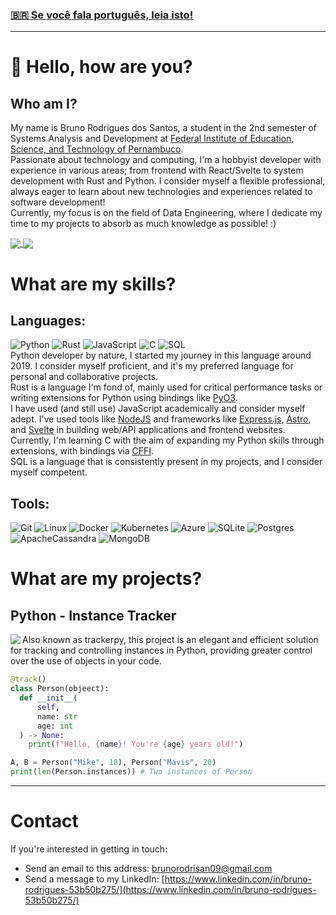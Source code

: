 ### [🇧🇷 Se você fala português, leia isto!](https://github.com/BruDriguezz/BruDriguezz/blob/master/README.md)
--------------------
# 👋 Hello, how are you?

## Who am I?
My name is Bruno Rodrigues dos Santos, a student in the 2nd semester of Systems Analysis and Development at [Federal Institute of Education, Science, and Technology of Pernambuco](https://portal.ifpe.edu.br/noticias/tecnologia-em-analise-e-desenvolvimento-de-sistemas-do-ifpe-paulista-recebe-nota-maxima/).
<br> Passionate about technology and computing, I'm a hobbyist developer with experience in various areas; from frontend with React/Svelte to system development with Rust and Python. I consider myself a flexible professional, always eager to learn about new technologies and experiences related to software development!
<br> Currently, my focus is on the field of Data Engineering, where I dedicate my time to my projects to absorb as much knowledge as possible! :)

<a href="https://github.com/BruDriguezz">
  <img align="center" src="https://github-readme-stats.vercel.app/api?username=BruDriguezz&theme=tokyonight&layout=compact&show_icons=true&locale=en" />
</a>
<a href="https://github.com/BruDriguezz">
  <img align="center" src="https://github-readme-stats.vercel.app/api/top-langs/?username=BruDriguezz&theme=tokyonight&layout=compact&count_private=true&show_icons=true&locale=en" />
</a>

# What are my skills?
## Languages:
![Python](https://img.shields.io/badge/python-3670A0?style=for-the-badge&logo=python&logoColor=ffdd54) ![Rust](https://img.shields.io/badge/rust-%23000000.svg?style=for-the-badge&logo=rust&logoColor=white) ![JavaScript](https://img.shields.io/badge/javascript-%23323330.svg?style=for-the-badge&logo=javascript&logoColor=%23F7DF1E) ![C](https://img.shields.io/badge/c-%2300599C.svg?style=for-the-badge&logo=c&logoColor=white) ![SQL](https://img.shields.io/badge/SQL-005C84?style=for-the-badge&logo=mysql&logoColor=white)
<br> Python developer by nature, I started my journey in this language around 2019. I consider myself proficient, and it's my preferred language for personal and collaborative projects.
<br> Rust is a language I'm fond of, mainly used for critical performance tasks or writing extensions for Python using bindings like [PyO3](https://github.com/PyO3/pyo3).
<br> I have used (and still use) JavaScript academically and consider myself adept. I've used tools like [NodeJS](https://nodejs.org/en) and frameworks like [Express.js](https://expressjs.com/pt-br/), [Astro](https://astro.build/), and [Svelte](https://svelte.dev/) in building web/API applications and frontend websites.
<br> Currently, I'm learning C with the aim of expanding my Python skills through extensions, with bindings via [CFFI](https://pypi.org/project/cffi/).
<br> SQL is a language that is consistently present in my projects, and I consider myself competent.

## Tools:
![Git](https://img.shields.io/badge/git-%23F05033.svg?style=for-the-badge&logo=git&logoColor=white) ![Linux](https://img.shields.io/badge/Linux-FCC624?style=for-the-badge&logo=linux&logoColor=black) ![Docker](https://img.shields.io/badge/docker-%230db7ed.svg?style=for-the-badge&logo=docker&logoColor=white) ![Kubernetes](https://img.shields.io/badge/kubernetes-%23326ce5.svg?style=for-the-badge&logo=kubernetes&logoColor=white) ![Azure](https://img.shields.io/badge/azure-%230072C6.svg?style=for-the-badge&logo=microsoftazure&logoColor=white) ![SQLite](https://img.shields.io/badge/sqlite-%2307405e.svg?style=for-the-badge&logo=sqlite&logoColor=white) ![Postgres](https://img.shields.io/badge/postgres-%23316192.svg?style=for-the-badge&logo=postgresql&logoColor=white) ![ApacheCassandra](https://img.shields.io/badge/cassandra-%231287B1.svg?style=for-the-badge&logo=apache-cassandra&logoColor=white) ![MongoDB](https://img.shields.io/badge/MongoDB-%234ea94b.svg?style=for-the-badge&logo=mongodb&logoColor=white)


# What are my projects?
## Python - Instance Tracker
<a href="https://github.com/BruDriguezz/instance_tracker">
  <img align="left" src="https://github-readme-stats.vercel.app/api/pin/?username=BruDriguezz&theme=tokyonight&show_icons=true&locale=en&repo=instance_tracker" />
</a>
Also known as trackerpy, this project is an elegant and efficient solution for tracking and controlling instances in Python, providing greater control over the use of objects in your code. 

```python
@track()
class Person(objeect):
  def __init__(
      self,
      name: str
      age: int
  ) -> None:
    print(f"Hello, {name}! You're {age} years old!")

A, B = Person("Mike", 18), Person("Mavis", 20)
print(len(Person.instances)) # Two instances of Person
```
----------
# Contact

If you're interested in getting in touch:

- Send an email to this address: brunorodrisan09@gmail.com
- Send a message to my LinkedIn: [https://www.linkedin.com/in/bruno-rodrigues-53b50b275/](https://www.linkedin.com/in/bruno-rodrigues-53b50b275/)


